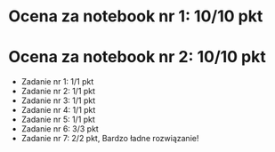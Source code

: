 # Ocena za notebook nr 1: 10/10 pkt

# Ocena za notebook nr 2: 10/10 pkt
* Zadanie nr 1: 1/1 pkt
* Zadanie nr 2: 1/1 pkt
* Zadanie nr 3: 1/1 pkt
* Zadanie nr 4: 1/1 pkt
* Zadanie nr 5: 1/1 pkt
* Zadanie nr 6: 3/3 pkt
* Zadanie nr 7: 2/2 pkt, Bardzo ładne rozwiązanie!
